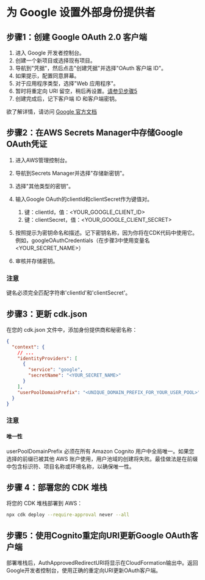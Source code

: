 # 为 Google 设置外部身份提供者

## 步骤1：创建 Google OAuth 2.0 客户端

1. 进入 Google 开发者控制台。
2. 创建一个新项目或选择现有项目。
3. 导航到"凭据"，然后点击"创建凭据"并选择"OAuth 客户端 ID"。
4. 如果提示，配置同意屏幕。
5. 对于应用程序类型，选择"Web 应用程序"。
6. 暂时将重定向 URI 留空，稍后再设置。[请参见步骤5](#step-5-update-google-oauth-client-with-cognito-redirect-uris)
7. 创建完成后，记下客户端 ID 和客户端密钥。

欲了解详情，请访问 [Google 官方文档](https://support.google.com/cloud/answer/6158849?hl=en)

## 步骤2：在AWS Secrets Manager中存储Google OAuth凭证

1. 进入AWS管理控制台。
2. 导航到Secrets Manager并选择"存储新密钥"。
3. 选择"其他类型的密钥"。
4. 输入Google OAuth的clientId和clientSecret作为键值对。

   1. 键：clientId，值：<YOUR_GOOGLE_CLIENT_ID>
   2. 键：clientSecret，值：<YOUR_GOOGLE_CLIENT_SECRET>

5. 按照提示为密钥命名和描述。记下密钥名称，因为你将在CDK代码中使用它。例如，googleOAuthCredentials（在步骤3中使用变量名<YOUR_SECRET_NAME>）
6. 审核并存储密钥。

### 注意

键名必须完全匹配字符串'clientId'和'clientSecret'。

## 步骤3：更新 cdk.json

在您的 cdk.json 文件中，添加身份提供商和秘密名称：

```json
{
  "context": {
    // ...
    "identityProviders": [
      {
        "service": "google",
        "secretName": "<YOUR_SECRET_NAME>"
      }
    ],
    "userPoolDomainPrefix": "<UNIQUE_DOMAIN_PREFIX_FOR_YOUR_USER_POOL>"
  }
}
```

### 注意

#### 唯一性

userPoolDomainPrefix 必须在所有 Amazon Cognito 用户中全局唯一。如果您选择的前缀已被其他 AWS 账户使用，用户池域的创建将失败。最佳做法是在前缀中包含标识符、项目名称或环境名称，以确保唯一性。

## 步骤 4：部署您的 CDK 堆栈

将您的 CDK 堆栈部署到 AWS：

```sh
npx cdk deploy --require-approval never --all
```

## 步骤5：使用Cognito重定向URI更新Google OAuth客户端

部署堆栈后，AuthApprovedRedirectURI将显示在CloudFormation输出中。返回Google开发者控制台，使用正确的重定向URI更新OAuth客户端。